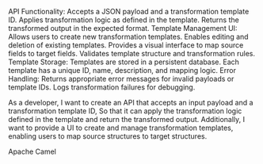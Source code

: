 API Functionality:
Accepts a JSON payload and a transformation template ID.
Applies transformation logic as defined in the template.
Returns the transformed output in the expected format.
Template Management UI:
Allows users to create new transformation templates.
Enables editing and deletion of existing templates.
Provides a visual interface to map source fields to target fields.
Validates template structure and transformation rules.
Template Storage:
Templates are stored in a persistent database.
Each template has a unique ID, name, description, and mapping logic.
Error Handling:
Returns appropriate error messages for invalid payloads or template IDs.
Logs transformation failures for debugging.


As a developer,
I want to create an API that accepts an input payload and a transformation template ID,
So that it can apply the transformation logic defined in the template and return the transformed output.
Additionally, I want to provide a UI to create and manage transformation templates, enabling users to map source structures to target structures.


Apache Camel
